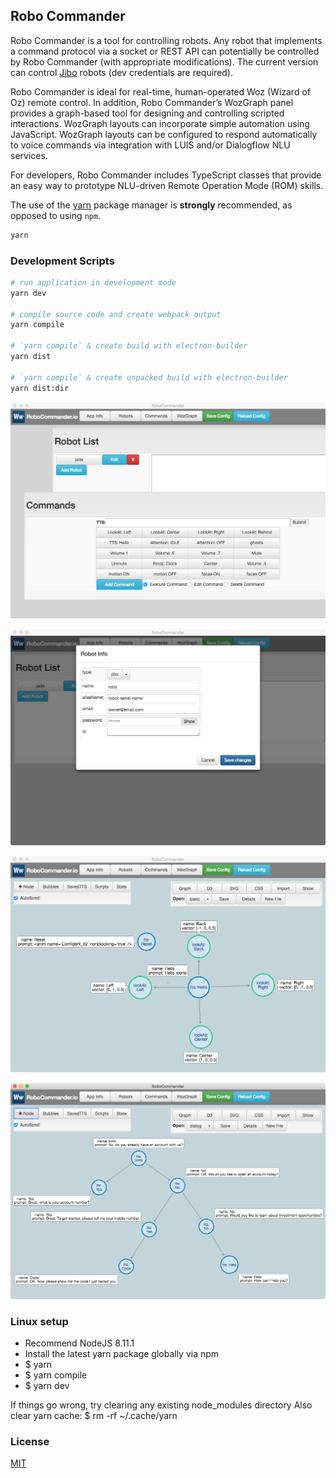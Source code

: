 ## Robo Commander

Robo Commander is a tool for controlling robots. Any robot that implements a command protocol via a socket or REST API can potentially be controlled by Robo Commander (with appropriate modifications). The current version can control [Jibo](https://jibo.com/) robots (dev credentials are required).

Robo Commander is ideal for real-time, human-operated Woz (Wizard of Oz) remote control. In addition, Robo Commander’s WozGraph panel provides a graph-based tool for designing and controlling scripted interactions. WozGraph layouts can incorporate simple automation using  JavaScript. WozGraph layouts can be configured to respond automatically to voice commands via integration with LUIS and/or Dialogflow NLU services.

For developers, Robo Commander includes TypeScript classes that provide an easy way to prototype NLU-driven Remote Operation Mode (ROM) skills.



The use of the [yarn](https://yarnpkg.com/) package manager is **strongly** recommended, as opposed to using `npm`.

```bash
yarn
```

### Development Scripts

```bash
# run application in development mode
yarn dev

# compile source code and create webpack output
yarn compile

# `yarn compile` & create build with electron-builder
yarn dist

# `yarn compile` & create unpacked build with electron-builder
yarn dist:dir
```

![RoboCommander](./docs/img/RoboCommander-panels.png)

![RoboCommander](./docs/img/RoboCommander-robot-modal.png)

![RoboCommander](./docs/img/RoboCommander-basic.png)

![RoboCommander](./docs/img/RoboCommander-dialog.png)

### Linux setup
* Recommend NodeJS 8.11.1
* Install the latest yarn package globally via npm
* $ yarn
* $ yarn compile
* $ yarn dev

If things go wrong, try clearing any existing node_modules directory
Also clear yarn cache: $ rm -rf ~/.cache/yarn

### License

[MIT](https://github.com/electron/electron/blob/master/LICENSE)

